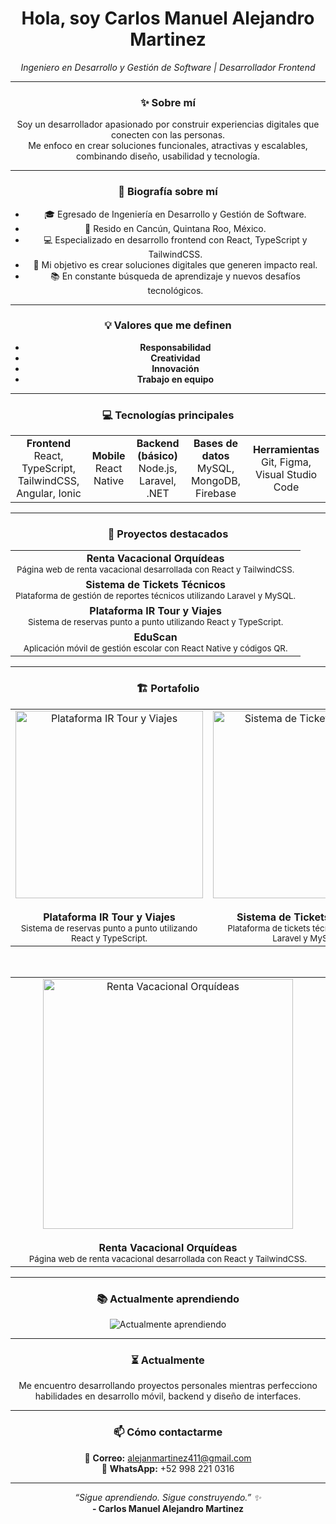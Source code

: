 <h1 align="center">Hola, soy Carlos Manuel Alejandro Martinez</h1>
<p align="center"><em>Ingeniero en Desarrollo y Gestión de Software | Desarrollador Frontend</em></p>

---

<div align="center">

### ✨ Sobre mí

Soy un desarrollador apasionado por construir experiencias digitales que conecten con las personas.  
Me enfoco en crear soluciones funcionales, atractivas y escalables, combinando diseño, usabilidad y tecnología.

---

### 📜 Biografía sobre mí

- 🎓 Egresado de Ingeniería en Desarrollo y Gestión de Software.
- 📍 Resido en Cancún, Quintana Roo, México.
- 💻 Especializado en desarrollo frontend con React, TypeScript y TailwindCSS.
- 🎯 Mi objetivo es crear soluciones digitales que generen impacto real.
- 📚 En constante búsqueda de aprendizaje y nuevos desafíos tecnológicos.

---

### 💡 Valores que me definen

- **Responsabilidad**
- **Creatividad**
- **Innovación**
- **Trabajo en equipo**

---

### 💻 Tecnologías principales

<table>
  <tr>
    <td align="center"><strong>Frontend</strong><br/>React, TypeScript, TailwindCSS, Angular, Ionic</td>
    <td align="center"><strong>Mobile</strong><br/>React Native</td>
    <td align="center"><strong>Backend (básico)</strong><br/>Node.js, Laravel, .NET</td>
    <td align="center"><strong>Bases de datos</strong><br/>MySQL, MongoDB, Firebase</td>
    <td align="center"><strong>Herramientas</strong><br/>Git, Figma, Visual Studio Code</td>
  </tr>
</table>

---

### 🚀 Proyectos destacados

<table>
  <tr>
    <td align="center"><strong>Renta Vacacional Orquídeas</strong><br/><sub>Página web de renta vacacional desarrollada con React y TailwindCSS.</sub></td>
  </tr>
  <tr>
    <td align="center"><strong>Sistema de Tickets Técnicos</strong><br/><sub>Plataforma de gestión de reportes técnicos utilizando Laravel y MySQL.</sub></td>
  </tr>
  <tr>
    <td align="center"><strong>Plataforma IR Tour y Viajes</strong><br/><sub>Sistema de reservas punto a punto utilizando React y TypeScript.</sub></td>
  </tr>
  <tr>
    <td align="center"><strong>EduScan</strong><br/><sub>Aplicación móvil de gestión escolar con React Native y códigos QR.</sub></td>
  </tr>
</table>

---

### 🏗️ Portafolio

<table>
  <tr>
    <td align="center" width="45%" valign="top">
      <img src="https://live.staticflickr.com/65535/54483862855_6d90d5c1ce.jpg" alt="Plataforma IR Tour y Viajes" width="300" />
      <br/><br/>
      <strong>Plataforma IR Tour y Viajes</strong>
      <br/>
      <sub>Sistema de reservas punto a punto utilizando React y TypeScript.</sub>
    </td>
    <td align="center" width="45%" valign="top">
      <img src="https://live.staticflickr.com/65535/54483725494_5b545d09ee_z.jpg" alt="Sistema de Tickets Técnicos" width="300" />
      <br/><br/>
      <strong>Sistema de Tickets Técnicos</strong>
      <br/>
      <sub>Plataforma de tickets técnicos utilizando Laravel y MySQL.</sub>
    </td>
  </tr>
</table>

<br/>

<table>
  <tr>
    <td align="center" width="90%" valign="top">
      <img src="https://live.staticflickr.com/65535/54483782013_2e9fce3f83_z.jpg" alt="Renta Vacacional Orquídeas" width="400" />
      <br/><br/>
      <strong>Renta Vacacional Orquídeas</strong>
      <br/>
      <sub>Página web de renta vacacional desarrollada con React y TailwindCSS.</sub>
    </td>
  </tr>
</table>

---

### 📚 Actualmente aprendiendo

<p align="center">
  <img src="https://readme-typing-svg.herokuapp.com?font=Fira+Code&weight=500&size=22&pause=1200&color=00BFFF&center=true&vCenter=true&width=500&height=60&lines=Aprendiendo...+Node.js;Aprendiendo...+MongoDB;Aprendiendo...+Diseño+UI%2FUX;Aprendiendo...+Animaciones+en+React+Native" alt="Actualmente aprendiendo" />
</p>

---

### ⏳ Actualmente

Me encuentro desarrollando proyectos personales mientras perfecciono habilidades en desarrollo móvil, backend y diseño de interfaces.

---

### 📫 Cómo contactarme

📧 **Correo:** alejanmartinez411@gmail.com  
📱 **WhatsApp:** +52 998 221 0316

---

<p align="center">
  <em>“Sigue aprendiendo. Sigue construyendo.” ✨</em> <br/>
  <strong>- Carlos Manuel Alejandro Martinez</strong>
</p>

</div>
